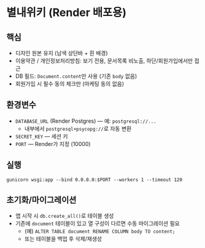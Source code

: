 # 별내위키 (Render 배포용)

## 핵심
- 디자인 원본 유지 (남색 상단바 + 흰 배경)
- 이용약관 / 개인정보처리방침: 보기 전용, 문서목록 비노출, 하단/회원가입에서만 접근
- DB 필드: `Document.content`만 사용 (기존 `body` 없음)
- 회원가입 시 필수 동의 체크만 (마케팅 동의 없음)

## 환경변수
- `DATABASE_URL` (Render Postgres) — 예: `postgresql://...`
  - 내부에서 `postgresql+psycopg://`로 자동 변환
- `SECRET_KEY` — 세션 키
- `PORT` — Render가 지정 (10000)

## 실행
```
gunicorn wsgi:app --bind 0.0.0.0:$PORT --workers 1 --timeout 120
```

## 초기화/마이그레이션
- 앱 시작 시 `db.create_all()`로 테이블 생성
- 기존에 `document` 테이블이 있고 열 구성이 다르면 수동 마이그레이션 필요
  - (예) `ALTER TABLE document RENAME COLUMN body TO content;`
  - 또는 테이블을 백업 후 삭제/재생성